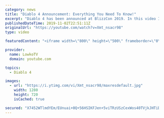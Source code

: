 ```yaml
---
category: news
title: "Diablo 4 Announcement: Everything You Need To Know!"
excerpt: "Diablo 4 has been announced at BlizzCon 2019. In this video I go over everything you need to know about this upcoming Blizzard Entertainment game."
publishedDateTime: 2019-11-02T22:51:11Z
originalUrl: "https://youtube.com/watch?v=Xmt_nsacr98"
type: video

featuredContent: "<iframe width=\"800\" height=\"500\" frameborder=\"0\" src=\"https://www.youtube.com/embed/Xmt_nsacr98\" allow=\"accelerometer; autoplay; encrypted-media; gyroscope; picture-in-picture\" allowfullscreen></iframe>"

provider:
  name: LowkoTV
  domain: youtube.com

topics:
  - Diablo 4

images:
  - url: "https://i.ytimg.com/vi/Xmt_nsacr98/maxresdefault.jpg"
    width: 1280
    height: 720
    isCached: true

secured: "X7452WTlmdYEm/EUnuai+0Q+56HSIKFJen+5viTRzUSzCexWos40TVjkJHTiD7vFVIP/e8tgQ7eJNuEpTlCYZp+dcYU5gtWocZpcemZv8paerM07BVv3TP5PklCwPugHxAZ+QRJJn0+0DAZNUoPRCCr0kowpgzBbfvRmaPhfqVwW6yeCcR/tkyWtoSR0SrbibYulOY2Fi8mSyjvXdEeHy42EtT3z9p4k4fEkcQYpcwkQxbgKIsyJYH9VwcPuzyX7fdAywPzri/TOIL7/P4NGLQfY9bGJncSh4TyPZi7fR2HrDLmK1QYDzzXVTlXvNVkWGhSRTGOAestUA3ombk68u0I4u8yhpbMY1YMt7J5XG/BKlb2LWzmg+/QZEuFOrduZRcVvwViQb4CADV81knpOHEr8XUxHuSqjfW7ehmzrgPgYqnJfIIcvEUTc4YViYu4J;D9kpd4kN/GnEN+6EOYJzaQ=="
---
```


